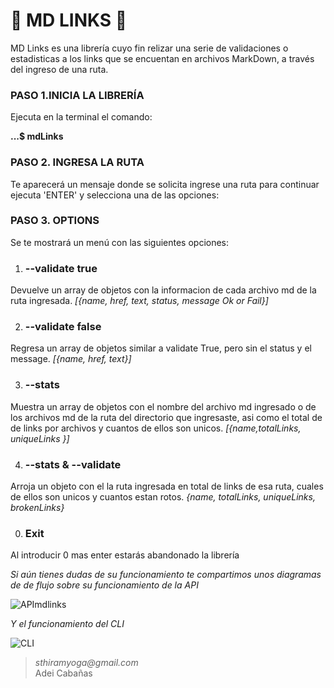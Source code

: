 #  👾 MD LINKS 👾

MD Links es una librería cuyo fin relizar una serie de validaciones o estadisticas a los links que se encuentan en archivos MarkDown, a través del ingreso de una ruta.
### **PASO 1.INICIA LA LIBRERÍA** 
Ejecuta en la terminal el comando:

 **...$ mdLinks**

### **PASO 2. INGRESA LA RUTA**
Te aparecerá un mensaje donde se solicita ingrese una ruta para continuar ejecuta 'ENTER' y selecciona una de las opciones:

### **PASO 3. OPTIONS** 
Se te mostrará un menú con las siguientes opciones:
1. ### --validate true

Devuelve un array de objetos con la informacion de cada archivo md de la ruta ingresada.
*[{name, href, text, status, message Ok or Fail}]*

2. ### --validate false

Regresa un array de objetos similar a validate True, pero sin el status y el message.
*[{name, href, text}]*

3. ### --stats

Muestra un array de objetos con el nombre del archivo md ingresado o de los archivos md de la ruta del directorio que ingresaste, asi como el  total de de links por archivos y cuantos de ellos son unicos. 
*[{name,totalLinks, uniqueLinks }]*

4. ### --stats & --validate

Arroja un objeto con el la ruta ingresada en total de links de esa ruta, cuales de ellos son unicos y cuantos estan rotos. 
*{name, totalLinks, uniqueLinks, brokenLinks}*

0. ### Exit
Al introducir 0 mas enter estarás abandonado la librería
 
 *Si aún tienes dudas de su funcionamiento te compartimos unos diagramas de de flujo sobre su funcionamiento de la API*

![APImdlinks](https://user-images.githubusercontent.com/101679628/200127721-a786dba9-464d-49dc-b760-dcde71d4e3a2.png)

*Y el funcionamiento del CLI*

![CLI](https://user-images.githubusercontent.com/101679628/200131979-2cd302ca-3467-4b39-90b2-66d156627003.png)

 >_sthiramyoga@gmail.com_  
 >Adei Cabañas